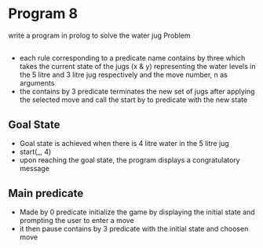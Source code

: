 # Program 8
write a program in prolog to solve the water jug Problem

## 

- each rule corresponding to a predicate name contains by three which takes the current state of the jugs (x & y) representing the water levels in the 5 litre and 3 litre jug respectively and the move number, n as arguments
- the contains by 3 predicate terminates the new set of jugs after applying the selected move and call the start by to predicate with the new state

## Goal State
- Goal state is achieved when there is 4 litre water in the 5 litre jug
- start(_, 4)
- upon reaching the goal state, the program displays a congratulatory message

## Main predicate
- Made by 0 predicate initialize the game by displaying the initial state and prompting the user to enter a move
- it then pause contains by 3 predicate with the initial state and choosen move
